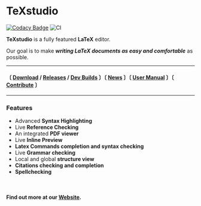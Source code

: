 
[Codacy Badge]: https://app.codacy.com/project/badge/Grade/892de515e8c54a7a99bd836743c4510c
[Codacy TeXstudio]: https://www.codacy.com/gh/texstudio-org/texstudio/dashboard?utm_source=github.com&amp;utm_medium=referral&amp;utm_content=texstudio-org/texstudio&amp;utm_campaign=Badge_Grade

[CI]: https://github.com/texstudio-org/texstudio/workflows/CI/badge.svg

[Website]: https://www.texstudio.org

[Download]: https://www.texstudio.org/#download
[Releases]: https://github.com/texstudio-org/texstudio/releases/
[News]: https://www.texstudio.org/#news
[Contribute]: https://github.com/texstudio-org/texstudio/wiki/Contribute
[User Manual]: https://texstudio-org.github.io/getting_started.html
[Dev Builds]: https://github.com/texstudio-org/texstudio/actions/workflows/cd.yml


# TeXstudio
[![Codacy Badge]][Codacy TeXstudio] ![CI]

**TeXstudio** is a fully featured **LaTeX** editor.

Our goal is to make ***writing LaTeX documents as easy and comfortable*** as possible.

---
#### 〔 [Download] / [Releases] / [Dev Builds] 〕〔 [News] 〕〔 [User Manual] 〕〔 [Contribute] 〕
---


### Features
- Advanced **Syntax Highlighting**
- Live **Reference Checking**
- An integrated **PDF viewer**
- Live **Inline Preview**
- **Latex Commands completion and syntax checking**
- Live **Grammar checking**
- Local and global **structure view**
- **Citations checking and completion**
- **Spellchecking**

<br>

#### Find out more at our [Website].
